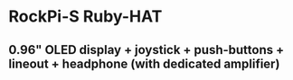 # RockPi-S Ruby-HAT

## 0.96" OLED display + joystick + push-buttons + lineout + headphone (with dedicated amplifier)
